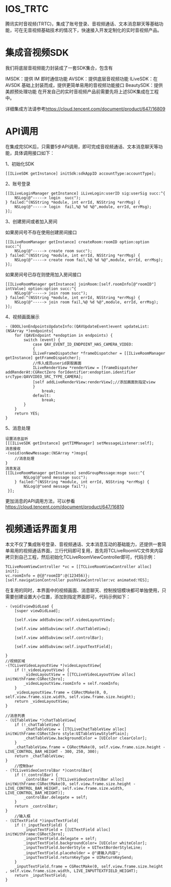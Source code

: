 # IOS_TRTC
腾讯实时音视频(TRTC)，集成了账号登录、音视频通话、文本消息聊天等基础功能，可在无音视频基础技术的情况下，快速接入开发定制化的实时音视频产品。
# 集成音视频SDK
我们将底层音视频能力封装成了一套SDK集合，包含有

IMSDK：提供 IM 即时通信功能
AVSDK：提供底层音视频功能
ILiveSDK：在 AVSDK 基础上封装而成，提供更简单易用的音视频功能接口
BeautySDK：提供美颜预处理功能
在开发自己的实时音视频产品前需要先将上述SDK集成在工程中。

详细集成方法请参考<https://cloud.tencent.com/document/product/647/16809>
# API调用
在集成完SDK后，只需要5步API调用，即可完成音视频通话、文本消息聊天等功能，具体调用接口如下：

1、初始化SDK

	[[ILiveSDK getInstance] initSdk:sdkAppID accountType:accountType];
2、账号登录

	[[ILiveLoginManager getInstance] iLiveLogin:userID sig:userSig succ:^{
        NSLog(@"-----> login  succ");
    } failed:^(NSString *module, int errId, NSString *errMsg) {
        NSLog(@"-----> login  fail,%@ %d %@",module, errId, errMsg);        
    }];
3、创建房间或者加入房间

如果房间号不存在使用创建房间接口
	
	[[ILiveRoomManager getInstance] createRoom:roomID option:option succ:^{
        NSLog(@"-----> create room succ");
    } failed:^(NSString *module, int errId, NSString *errMsg) {
        NSLog(@"-----> create room fail,%@ %d %@",module, errId, errMsg);
    }];
如果房间号已存在则使用加入房间接口

	[[ILiveRoomManager getInstance] joinRoom:[self.roomInfo[@"roomID"] intValue] option:option succ:^{
        NSLog(@"-----> join room succ");
    } failed:^(NSString *module, int errId, NSString *errMsg) {
        NSLog(@"-----> join room fail,%@ %d %@",module, errId, errMsg);
    }];
4、视频画面展示
	
	- (BOOL)onEndpointsUpdateInfo:(QAVUpdateEvent)event updateList:(NSArray *)endpoints{
	    for (QAVEndpoint *endoption in endpoints) {
	        switch (event) {
	            case QAV_EVENT_ID_ENDPOINT_HAS_CAMERA_VIDEO:
	            {
	            ILiveFrameDispatcher *frameDispatcher = [[ILiveRoomManager getInstance] getFrameDispatcher];
                //传入成员userid获取画面
                ILiveRenderView *renderView = [frameDispatcher addRenderAt:CGRectZero forIdentifier:endoption.identifier srcType:QAVVIDEO_SRC_TYPE_CAMERA];
                [self addLiveRenderView:renderView];//添加画面到指定view
	            }
	                break;	                
	            default:
	                break;
	        }
	    }
	    return YES;
	}
5、消息处理
	
	设置消息监听
	[[[ILiveSDK getInstance] getTIMManager] setMessageListener:self];
	消息接收
	-(void)onNewMessage:(NSArray *)msgs{  
		//消息处理  
	}
	消息发送
	[[ILiveRoomManager getInstance] sendGroupMessage:msge succ:^{
	        NSLog(@"send message succ");
	    } failed:^(NSString *module, int errId, NSString *errMsg) {
	        NSLog(@"send message fail");
	 }];
更加消息的API调用方法，可以参看<https://cloud.tencent.com/document/product/647/16810>
# 视频通话界面复用
本文不仅了集成账号登录、音视频通话、文本消息互动的基础能力，还提供一套简单易用的视频通话界面，三行代码即可复用，首先将TCLiveRoomVC文件夹内容拷贝到自己工程，然后初始化TCLiveRoomViewController即可，代码示例：

	TCLiveRoomViewController *vc = [[TCLiveRoomViewController alloc] init];
	vc.roomInfo = @{@"roomID":@(123456)};
    [self.navigationController pushViewController:vc animated:YES];
在复用的同时，本界面中的视频画面、消息聊天、控制按钮模块都可单独使用，只需要创建设置大小位置，添加到指定界面即可，代码示例如下：
	
	
	- (void)viewDidLoad {
	    [super viewDidLoad];
	
	    [self.view addSubview:self.videoLayoutView];
	    
	    [self.view addSubview:self.chatTableView];
	    
	    [self.view addSubview:self.controlBar];
	    
	    [self.view addSubview:self.inputTextField];
    
    }
	//视频区域
	-(TCLiveVideoLayoutView *)videoLayoutView{
	    if (!_videoLayoutView) {
	        _videoLayoutView = [[TCLiveVideoLayoutView alloc] initWithFrame:CGRectZero];
	        _videoLayoutView.roomInfo = self.roomInfo;
	    }
	    _videoLayoutView.frame = CGRectMake(0, 0, self.view.frame.size.width, self.view.frame.size.height);
	    return _videoLayoutView;
	}	

	//消息列表
	- (UITableView *)chatTableView{
	    if (!_chatTableView) {
	        _chatTableView = [[TCLiveChatTableView alloc] initWithFrame:CGRectZero style:UITableViewStylePlain];
	        _chatTableView.backgroundColor = [UIColor clearColor];
	    }
	    _chatTableView.frame = CGRectMake(0, self.view.frame.size.height - LIVE_CONTROL_BAR_HEIGHT - 300, 250, 300);
	    return _chatTableView;
	}
		//控制bar
	- (TCLiveVideoControlBar *)controlBar{
	    if (!_controlBar) {
	        _controlBar = [[TCLiveVideoControlBar alloc] initWithFrame:CGRectMake(0, self.view.frame.size.height - LIVE_CONTROL_BAR_HEIGHT, self.view.frame.size.width, LIVE_CONTROL_BAR_HEIGHT)];
	        _controlBar.delegate = self;
	    }
	    return _controlBar;
	}
		//输入框
	- (UITextField *)inputTextField{
	    if (!_inputTextField) {
	        _inputTextField = [[UITextField alloc] initWithFrame:CGRectZero];
	        _inputTextField.delegate = self;
	        _inputTextField.backgroundColor= [UIColor whiteColor];
	        _inputTextField.borderStyle = UITextBorderStyleLine;
	        _inputTextField.placeholder = @"请输入内容";
	        _inputTextField.returnKeyType = UIReturnKeySend;
	    }
	    _inputTextField.frame = CGRectMake(0, self.view.frame.size.height , self.view.frame.size.width, LIVE_INPUTTEXTFIELD_HEIGHT);
	    return _inputTextField;
	}

